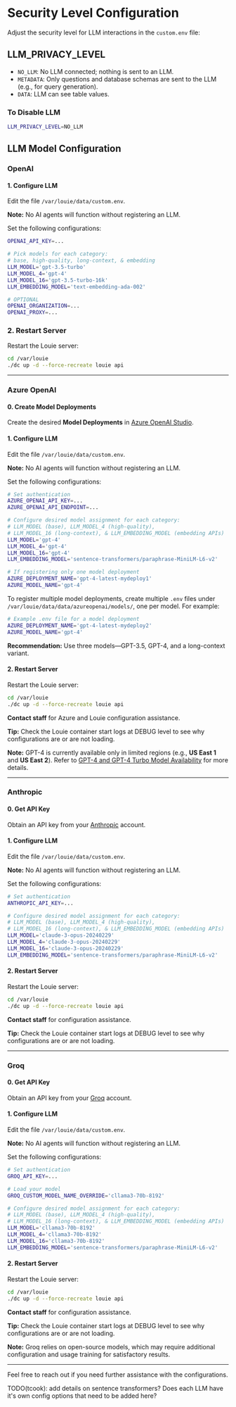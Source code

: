 # Security Level Configuration

Adjust the security level for LLM interactions in the `custom.env` file:

## LLM_PRIVACY_LEVEL

  - `NO_LLM`: No LLM connected; nothing is sent to an LLM.
  - `METADATA`: Only questions and database schemas are sent to the LLM (e.g., for query generation).
  - `DATA`: LLM can see table values.

### To Disable LLM

```bash
LLM_PRIVACY_LEVEL=NO_LLM
```


## LLM Model Configuration

### OpenAI

#### 1. Configure LLM

Edit the file `/var/louie/data/custom.env`.

**Note:** No AI agents will function without registering an LLM.

Set the following configurations:

```bash
OPENAI_API_KEY=...

# Pick models for each category:
# base, high-quality, long-context, & embedding
LLM_MODEL='gpt-3.5-turbo'
LLM_MODEL_4='gpt-4'
LLM_MODEL_16='gpt-3.5-turbo-16k'
LLM_EMBEDDING_MODEL='text-embedding-ada-002'

# OPTIONAL
OPENAI_ORGANIZATION=...
OPENAI_PROXY=...
```

### 2. Restart Server

Restart the Louie server:

```bash
cd /var/louie
./dc up -d --force-recreate louie api
```

---

### Azure OpenAI

#### 0. Create Model Deployments

Create the desired **Model Deployments** in [Azure OpenAI Studio](https://portal.azure.com/).

#### 1. Configure LLM

Edit the file `/var/louie/data/custom.env`.

**Note:** No AI agents will function without registering an LLM.

Set the following configurations:

```bash
# Set authentication
AZURE_OPENAI_API_KEY=...
AZURE_OPENAI_API_ENDPOINT=...

# Configure desired model assignment for each category:
# LLM_MODEL (base), LLM_MODEL_4 (high-quality),
# LLM_MODEL_16 (long-context), & LLM_EMBEDDING_MODEL (embedding APIs)
LLM_MODEL='gpt-4'
LLM_MODEL_4='gpt-4'
LLM_MODEL_16='gpt-4'
LLM_EMBEDDING_MODEL='sentence-transformers/paraphrase-MiniLM-L6-v2'

# If registering only one model deployment
AZURE_DEPLOYMENT_NAME='gpt-4-latest-mydeploy1'
AZURE_MODEL_NAME='gpt-4'
```

To register multiple model deployments, create multiple `.env` files under `/var/louie/data/data/azureopenai/models/`, one per model. For example:

```bash
# Example .env file for a model deployment
AZURE_DEPLOYMENT_NAME='gpt-4-latest-mydeploy2'
AZURE_MODEL_NAME='gpt-4'
```

**Recommendation:** Use three models—GPT-3.5, GPT-4, and a long-context variant.

#### 2. Restart Server

Restart the Louie server:

```bash
cd /var/louie
./dc up -d --force-recreate louie api
```

**Contact staff** for Azure and Louie configuration assistance.

**Tip:** Check the Louie container start logs at DEBUG level to see why configurations are or are not loading.

**Note:** GPT-4 is currently available only in limited regions (e.g., **US East 1** and **US East 2**). Refer to [GPT-4 and GPT-4 Turbo Model Availability](https://learn.microsoft.com/en-us/azure/ai-services/openai/concepts/models#gpt-4-and-gpt-4-turbo-preview-model-availability) for more details.

---

### Anthropic

#### 0. Get API Key

Obtain an API key from your [Anthropic](https://www.anthropic.com/) account.

#### 1. Configure LLM

Edit the file `/var/louie/data/custom.env`.

**Note:** No AI agents will function without registering an LLM.

Set the following configurations:

```bash
# Set authentication
ANTHROPIC_API_KEY=...

# Configure desired model assignment for each category:
# LLM_MODEL (base), LLM_MODEL_4 (high-quality),
# LLM_MODEL_16 (long-context), & LLM_EMBEDDING_MODEL (embedding APIs)
LLM_MODEL='claude-3-opus-20240229'
LLM_MODEL_4='claude-3-opus-20240229'
LLM_MODEL_16='claude-3-opus-20240229'
LLM_EMBEDDING_MODEL='sentence-transformers/paraphrase-MiniLM-L6-v2'
```

#### 2. Restart Server

Restart the Louie server:

```bash
cd /var/louie
./dc up -d --force-recreate louie api
```

**Contact staff** for configuration assistance.

**Tip:** Check the Louie container start logs at DEBUG level to see why configurations are or are not loading.

---

### Groq

#### 0. Get API Key

Obtain an API key from your [Groq](https://www.groq.com/) account.

#### 1. Configure LLM

Edit the file `/var/louie/data/custom.env`.

**Note:** No AI agents will function without registering an LLM.

Set the following configurations:

```bash
# Set authentication
GROQ_API_KEY=...

# Load your model
GROQ_CUSTOM_MODEL_NAME_OVERRIDE='cllama3-70b-8192'

# Configure desired model assignment for each category:
# LLM_MODEL (base), LLM_MODEL_4 (high-quality),
# LLM_MODEL_16 (long-context), & LLM_EMBEDDING_MODEL (embedding APIs)
LLM_MODEL='cllama3-70b-8192'
LLM_MODEL_4='cllama3-70b-8192'
LLM_MODEL_16='cllama3-70b-8192'
LLM_EMBEDDING_MODEL='sentence-transformers/paraphrase-MiniLM-L6-v2'
```

#### 2. Restart Server

Restart the Louie server:

```bash
cd /var/louie
./dc up -d --force-recreate louie api
```

**Contact staff** for configuration assistance.

**Tip:** Check the Louie container start logs at DEBUG level to see why configurations are or are not loading.

**Note:** Groq relies on open-source models, which may require additional configuration and usage training for satisfactory results.

---

Feel free to reach out if you need further assistance with the configurations.


TODO(tcook):  add details on sentence transformers?  Does each LLM have it's own config options that need to be added here? 

